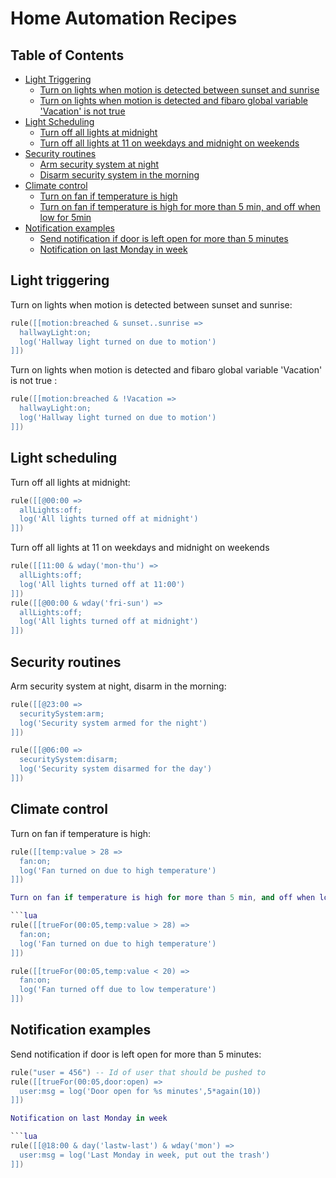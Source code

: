 # Home Automation Recipes

## Table of Contents

- [Light Triggering](#light-triggering)
  - [Turn on lights when motion is detected between sunset and sunrise](#turn-on-lights-when-motion-is-detected-between-sunset-and-sunrise)
  - [Turn on lights when motion is detected and fibaro global variable 'Vacation' is not true](#turn-on-lights-when-motion-is-detected-and-fibaro-global-variable-vacation-is-not-true)
- [Light Scheduling](#light-scheduling)
  - [Turn off all lights at midnight](#turn-off-all-lights-at-midnight)
  - [Turn off all lights at 11 on weekdays and midnight on weekends](#turn-off-all-lights-at-11-on-weekdays-and-midnight-on-weekends)
- [Security routines](#security-routines)
  - [Arm security system at night](#arm-security-system-at-night)
  - [Disarm security system in the morning](#disarm-security-system-in-the-morning)
- [Climate control](#climate-control)
  - [Turn on fan if temperature is high](#turn-on-fan-if-temperature-is-high)
  - [Turn on fan if temperature is high for more than 5 min, and off when low for 5min](#turn-on-fan-if-temperature-is-high-for-more-than-5-min-and-off-when-low-for-5min)
- [Notification examples](#notification-examples)
  - [Send notification if door is left open for more than 5 minutes](#send-notification-if-door-is-left-open-for-more-than-5-minutes)
  - [Notification on last Monday in week](#notification-on-last-monday-in-week)

## Light triggering

Turn on lights when motion is detected between sunset and sunrise:

```lua
rule([[motion:breached & sunset..sunrise =>
  hallwayLight:on;
  log('Hallway light turned on due to motion')
]])
```

Turn on lights when motion is detected and fibaro global variable 'Vacation' is not true :

```lua
rule([[motion:breached & !Vacation =>
  hallwayLight:on;
  log('Hallway light turned on due to motion')
]])
```

## Light scheduling

Turn off all lights at midnight:

```lua
rule([[@00:00 =>
  allLights:off;
  log('All lights turned off at midnight')
]])
```

Turn off all lights at 11 on weekdays and midnight on weekends
```lua
rule([[11:00 & wday('mon-thu') =>
  allLights:off;
  log('All lights turned off at 11:00')
]])
rule([[@00:00 & wday('fri-sun') =>
  allLights:off;
  log('All lights turned off at midnight')
]])
```

## Security routines

Arm security system at night, disarm in the morning:

```lua
rule([[@23:00 =>
  securitySystem:arm;
  log('Security system armed for the night')
]])

rule([[@06:00 =>
  securitySystem:disarm;
  log('Security system disarmed for the day')
]])
```

## Climate control

Turn on fan if temperature is high:

```lua
rule([[temp:value > 28 =>
  fan:on;
  log('Fan turned on due to high temperature')
]])

Turn on fan if temperature is high for more than 5 min, and off when low for 5min

```lua
rule([[trueFor(00:05,temp:value > 28) =>
  fan:on;
  log('Fan turned on due to high temperature')
]])

rule([[trueFor(00:05,temp:value < 20) =>
  fan:on;
  log('Fan turned off due to low temperature')
]])
```

## Notification examples

Send notification if door is left open for more than 5 minutes:

```lua
rule("user = 456") -- Id of user that should be pushed to
rule([[trueFor(00:05,door:open) =>
  user:msg = log('Door open for %s minutes',5*again(10))
]])

Notification on last Monday in week

```lua
rule([[@18:00 & day('lastw-last') & wday('mon') =>
  user:msg = log('Last Monday in week, put out the trash')
]])


```
